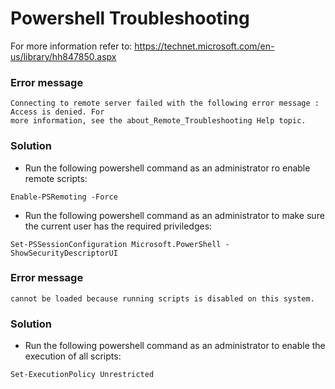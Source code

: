 # Powershell Troubleshooting

For more information refer to:
https://technet.microsoft.com/en-us/library/hh847850.aspx



### Error message
```
Connecting to remote server failed with the following error message : Access is denied. For 
more information, see the about_Remote_Troubleshooting Help topic.
```

### Solution
* Run the following powershell command as an administrator ro enable remote scripts:
```
Enable-PSRemoting -Force
```

* Run the following powershell command as an administrator to make sure the current user has the required priviledges:
```
Set-PSSessionConfiguration Microsoft.PowerShell -ShowSecurityDescriptorUI
```



### Error message
```
cannot be loaded because running scripts is disabled on this system.
```

### Solution
* Run the following powershell command  as an administrator to enable the execution of all scripts:
```
Set-ExecutionPolicy Unrestricted
```